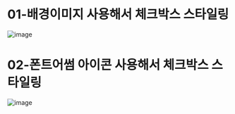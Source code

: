 # 01-배경이미지 사용해서 체크박스 스타일링

![image](https://user-images.githubusercontent.com/65644486/150517164-fd3ad679-c21e-498a-92d7-72514f62b699.png)

# 02-폰트어썸 아이콘 사용해서 체크박스 스타일링

![image](https://user-images.githubusercontent.com/65644486/150517253-ecff05d5-39a1-44d7-997e-4ad3a18523d5.png)

